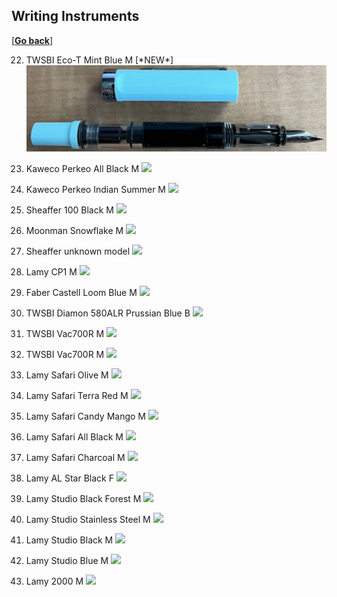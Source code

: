 ## Writing Instruments

\[[__Go back__](https://kagsimsek.github.io)\]

22. TWSBI Eco-T Mint Blue M [\*NEW\*]
![](./files/img/fpens/22-twsbi-eco-t-mint-blue-m.png)

21. Kaweco Perkeo All Black M
![](./files/img/fpens/21-kaweco-perkeo-all-black-m.png)

20. Kaweco Perkeo Indian Summer M
![](./files/img/fpens/20-kaweco-perkeo-indian-summer-m.png)

19. Sheaffer 100 Black M
![](./files/img/fpens/19-sheaffer-100-black-m.png)

18. Moonman Snowflake M
![](./files/img/fpens/18-moonman-snowflake-m.png)

17. Sheaffer unknown model
![](./files/img/fpens/17-sheaffer-unknown-model.png)

16. Lamy CP1 M
![](./files/img/fpens/16-lamy-cp1-m.png)

15. Faber Castell Loom Blue M
![](./files/img/fpens/15-faber-castell-loom-blue-m.png)

14. TWSBI Diamon 580ALR Prussian Blue B
![](./files/img/fpens/14-twsbi-580alr-prussian-blue-b.png)

13. TWSBI Vac700R M
![](./files/img/fpens/13-twsbi-vac700r-m.png)

12. TWSBI Vac700R M
![](./files/img/fpens/12-twsbi-vac700r-m.png)

11. Lamy Safari Olive M
![](./files/img/fpens/11-lamy-safari-olive-m.png)

10. Lamy Safari Terra Red M
![](./files/img/fpens/10-lamy-safari-terra-red-m.png)

9. Lamy Safari Candy Mango M
![](./files/img/fpens/9-lamy-safari-candy-mango-m.png)

8. Lamy Safari All Black M
![](./files/img/fpens/8-lamy-safari-all-black-m.png)

7. Lamy Safari Charcoal M
![](./files/img/fpens/7-lamy-safari-charcoal-m.png)

6. Lamy AL Star Black F
![](./files/img/fpens/6-lamy-al-star-black-f.png)

5. Lamy Studio Black Forest M
![](./files/img/fpens/5-lamy-studio-black-forest-m.png)

4. Lamy Studio Stainless Steel M
![](./files/img/fpens/4-lamy-studio-stainless-steel-m.png)

3. Lamy Studio Black M
![](./files/img/fpens/3-lamy-studio-black-m.png)

2. Lamy Studio Blue M
![](./files/img/fpens/2-lamy-studio-blue-m.png)

1. Lamy 2000 M
![](./files/img/fpens/1-lamy-2000-m.png)
